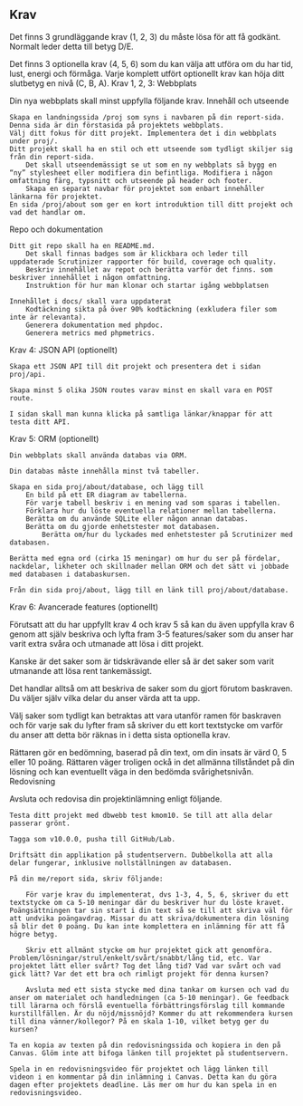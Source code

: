 Krav
-----------

Det finns 3 grundläggande krav (1, 2, 3) du måste lösa för att få godkänt. Normalt leder detta till betyg D/E.

Det finns 3 optionella krav (4, 5, 6) som du kan välja att utföra om du har tid, lust, energi och förmåga. Varje komplett utfört optionellt krav kan höja ditt slutbetyg en nivå (C, B, A).
Krav 1, 2, 3: Webbplats

Din nya webbplats skall minst uppfylla följande krav.
Innehåll och utseende

    Skapa en landningssida /proj som syns i navbaren på din report-sida. Denna sida är din förstasida på projektets webbplats.
    Välj ditt fokus för ditt projekt. Implementera det i din webbplats under proj/.
    Ditt projekt skall ha en stil och ett utseende som tydligt skiljer sig från din report-sida.
        Det skall utseendemässigt se ut som en ny webbplats så bygg en “ny” stylesheet eller modifiera din befintliga. Modifiera i någon omfattning färg, typsnitt och utseende på header och footer.
        Skapa en separat navbar för projektet som enbart innehåller länkarna för projektet.
    En sida /proj/about som ger en kort introduktion till ditt projekt och vad det handlar om.

Repo och dokumentation

    Ditt git repo skall ha en README.md.
        Det skall finnas badges som är klickbara och leder till uppdaterade Scrutinizer rapporter för build, coverage och quality.
        Beskriv innehållet av repot och berätta varför det finns. som beskriver innehållet i någon omfattning.
        Instruktion för hur man klonar och startar igång webbplatsen

    Innehållet i docs/ skall vara uppdaterat
        Kodtäckning sikta på över 90% kodtäckning (exkludera filer som inte är relevanta).
        Generera dokumentation med phpdoc.
        Generera metrics med phpmetrics.

Krav 4: JSON API (optionellt)

    Skapa ett JSON API till dit projekt och presentera det i sidan proj/api.

    Skapa minst 5 olika JSON routes varav minst en skall vara en POST route.

    I sidan skall man kunna klicka på samtliga länkar/knappar för att testa ditt API.

Krav 5: ORM (optionellt)

    Din webbplats skall använda databas via ORM.

    Din databas måste innehålla minst två tabeller.

    Skapa en sida proj/about/database, och lägg till
        En bild på ett ER diagram av tabellerna.
        För varje tabell beskriv i en mening vad som sparas i tabellen.
        Förklara hur du löste eventuella relationer mellan tabellerna.
        Berätta om du använde SQLite eller någon annan databas.
        Berätta om du gjorde enhetstester mot databasen.
            Berätta om/hur du lyckades med enhetstester på Scrutinizer med databasen.

    Berätta med egna ord (cirka 15 meningar) om hur du ser på fördelar, nackdelar, likheter och skillnader mellan ORM och det sätt vi jobbade med databasen i databaskursen.

    Från din sida proj/about, lägg till en länk till proj/about/database.

Krav 6: Avancerade features (optionellt)

Förutsatt att du har uppfyllt krav 4 och krav 5 så kan du även uppfylla krav 6 genom att själv beskriva och lyfta fram 3-5 features/saker som du anser har varit extra svåra och utmanade att lösa i ditt projekt.

Kanske är det saker som är tidskrävande eller så är det saker som varit utmanande att lösa rent tankemässigt.

Det handlar alltså om att beskriva de saker som du gjort förutom baskraven. Du väljer själv vilka delar du anser värda att ta upp.

Välj saker som tydligt kan betraktas att vara utanför ramen för baskraven och för varje sak du lyfter fram så skriver du ett kort textstycke om varför du anser att detta bör räknas in i detta sista optionella krav.

Rättaren gör en bedömning, baserad på din text, om din insats är värd 0, 5 eller 10 poäng. Rättaren väger troligen ockå in det allmänna tillståndet på din lösning och kan eventuellt väga in den bedömda svårighetsnivån.
Redovisning

Avsluta och redovisa din projektinlämning enligt följande.

    Testa ditt projekt med dbwebb test kmom10. Se till att alla delar passerar grönt.

    Tagga som v10.0.0, pusha till GitHub/Lab.

    Driftsätt din applikation på studentservern. Dubbelkolla att alla delar fungerar, inklusive nollställningen av databasen.

    På din me/report sida, skriv följande:

        För varje krav du implementerat, dvs 1-3, 4, 5, 6, skriver du ett textstycke om ca 5-10 meningar där du beskriver hur du löste kravet. Poängsättningen tar sin start i din text så se till att skriva väl för att undvika poängavdrag. Missar du att skriva/dokumentera din lösning så blir det 0 poäng. Du kan inte komplettera en inlämning för att få högre betyg.

        Skriv ett allmänt stycke om hur projektet gick att genomföra. Problem/lösningar/strul/enkelt/svårt/snabbt/lång tid, etc. Var projektet lätt eller svårt? Tog det lång tid? Vad var svårt och vad gick lätt? Var det ett bra och rimligt projekt för denna kursen?

        Avsluta med ett sista stycke med dina tankar om kursen och vad du anser om materialet och handledningen (ca 5-10 meningar). Ge feedback till lärarna och förslå eventuella förbättringsförslag till kommande kurstillfällen. Är du nöjd/missnöjd? Kommer du att rekommendera kursen till dina vänner/kollegor? På en skala 1-10, vilket betyg ger du kursen?

    Ta en kopia av texten på din redovisningssida och kopiera in den på Canvas. Glöm inte att bifoga länken till projektet på studentservern.

    Spela in en redovisningsvideo för projektet och lägg länken till videon i en kommentar på din inlämning i Canvas. Detta kan du göra dagen efter projektets deadline. Läs mer om hur du kan spela in en redovisningsvideo.
